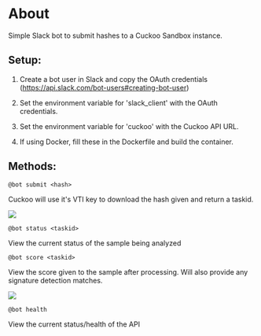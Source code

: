 # About
Simple Slack bot to submit hashes to a Cuckoo Sandbox instance.

## Setup:

1. Create a bot user in Slack and copy the OAuth credentials (https://api.slack.com/bot-users#creating-bot-user)

2. Set the environment variable for 'slack_client' with the OAuth credentials.

3. Set the environment variable for 'cuckoo' with the Cuckoo API URL.

4. If using Docker, fill these in the Dockerfile and build the container.


## Methods:

```
@bot submit <hash>
```

Cuckoo will use it's VTI key to download the hash given and return a taskid.

![](https://s3-us-west-2.amazonaws.com/f5elk/cuckoo2.png)

```
@bot status <taskid>
```

View the current status of the sample being analyzed

```
@bot score <taskid>
```

View the score given to the sample after processing.  Will also provide any signature detection matches.

![](https://s3-us-west-2.amazonaws.com/f5elk/cuckoo1.png)

```
@bot health
```

View the current status/health of the API
